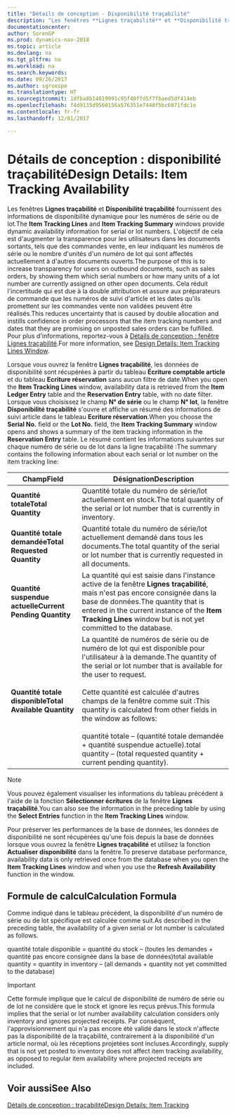 ```yaml
---
title: "Détails de conception - Disponibilité traçabilité"
description: "Les fenêtres **Lignes traçabilité** et **Disponibilité traçabilité** fournissent des informations de disponibilité dynamique pour les numéros de série ou de lot. L'objectif de cela est d'augmenter la transparence pour les utilisateurs dans les documents sortants, tels que des commandes vente, en leur indiquant les numéros de série ou le nombre d'unités d'un numéro de lot qui sont affectés actuellement à d'autres documents ouverts. Cela réduit l'incertitude qui est due à la double attribution et assure aux préparateurs de commande que les numéros de suivi d'article et les dates qu'ils promettent sur les commandes vente non validées peuvent être réalisés."
documentationcenter: 
author: SorenGP
ms.prod: dynamics-nav-2018
ms.topic: article
ms.devlang: na
ms.tgt_pltfrm: na
ms.workload: na
ms.search.keywords: 
ms.date: 09/26/2017
ms.author: sgroespe
ms.translationtype: HT
ms.sourcegitcommit: 1dfba8b14019991c95f40ffd5f7fbaed5df414eb
ms.openlocfilehash: f4d9135d9560156a576351e7440f5bc6071fdc1e
ms.contentlocale: fr-fr
ms.lasthandoff: 12/01/2017

---
```

# <a name="design-details-item-tracking-availability"></a><span data-ttu-id="589d5-105">Détails de conception : disponibilité traçabilité</span><span class="sxs-lookup"><span data-stu-id="589d5-105">Design Details: Item Tracking Availability</span></span>
<span data-ttu-id="589d5-106">Les fenêtres **Lignes traçabilité** et **Disponibilité traçabilité** fournissent des informations de disponibilité dynamique pour les numéros de série ou de lot.</span><span class="sxs-lookup"><span data-stu-id="589d5-106">The **Item Tracking Lines** and **Item Tracking Summary** windows provide dynamic availability information for serial or lot numbers.</span></span> <span data-ttu-id="589d5-107">L'objectif de cela est d'augmenter la transparence pour les utilisateurs dans les documents sortants, tels que des commandes vente, en leur indiquant les numéros de série ou le nombre d'unités d'un numéro de lot qui sont affectés actuellement à d'autres documents ouverts.</span><span class="sxs-lookup"><span data-stu-id="589d5-107">The purpose of this is to increase transparency for users on outbound documents, such as sales orders, by showing them which serial numbers or how many units of a lot number are currently assigned on other open documents.</span></span> <span data-ttu-id="589d5-108">Cela réduit l'incertitude qui est due à la double attribution et assure aux préparateurs de commande que les numéros de suivi d'article et les dates qu'ils promettent sur les commandes vente non validées peuvent être réalisés.</span><span class="sxs-lookup"><span data-stu-id="589d5-108">This reduces uncertainty that is caused by double allocation and instills confidence in order processors that the item tracking numbers and dates that they are promising on unposted sales orders can be fulfilled.</span></span> <span data-ttu-id="589d5-109">Pour plus d'informations, reportez\-vous à [Détails de conception : fenêtre Lignes traçabilité](design-details-item-tracking-lines-window.md).</span><span class="sxs-lookup"><span data-stu-id="589d5-109">For more information, see [Design Details: Item Tracking Lines Window](design-details-item-tracking-lines-window.md).</span></span>  

 <span data-ttu-id="589d5-110">Lorsque vous ouvrez la fenêtre **Lignes traçabilité**, les données de disponibilité sont récupérées à partir du tableau **Écriture comptable article** et du tableau **Ecriture réservation** sans aucun filtre de date.</span><span class="sxs-lookup"><span data-stu-id="589d5-110">When you open the **Item Tracking Lines** window, availability data is retrieved from the **Item Ledger Entry** table and the **Reservation Entry** table, with no date filter.</span></span> <span data-ttu-id="589d5-111">Lorsque vous choisissez le champ **N° de série** ou le champ **N° lot**, la fenêtre **Disponibilité traçabilité** s'ouvre et affiche un résumé des informations de suivi article dans le tableau **Ecriture réservation**.</span><span class="sxs-lookup"><span data-stu-id="589d5-111">When you choose the **Serial No.** field or the **Lot No.** field, the **Item Tracking Summary** window opens and shows a summary of the item tracking information in the **Reservation Entry** table.</span></span> <span data-ttu-id="589d5-112">Le résumé contient les informations suivantes sur chaque numéro de série ou de lot dans la ligne traçabilité :</span><span class="sxs-lookup"><span data-stu-id="589d5-112">The summary contains the following information about each serial or lot number on the item tracking line:</span></span>  

|<span data-ttu-id="589d5-113">Champ</span><span class="sxs-lookup"><span data-stu-id="589d5-113">Field</span></span>|<span data-ttu-id="589d5-114">Désignation</span><span class="sxs-lookup"><span data-stu-id="589d5-114">Description</span></span>|  
|---------------------------------|---------------------------------------|  
|<span data-ttu-id="589d5-115">**Quantité totale**</span><span class="sxs-lookup"><span data-stu-id="589d5-115">**Total Quantity**</span></span>|<span data-ttu-id="589d5-116">Quantité totale du numéro de série/lot actuellement en stock.</span><span class="sxs-lookup"><span data-stu-id="589d5-116">The total quantity of the serial or lot number that is currently in inventory.</span></span>|  
|<span data-ttu-id="589d5-117">**Quantité totale demandée**</span><span class="sxs-lookup"><span data-stu-id="589d5-117">**Total Requested Quantity**</span></span>|<span data-ttu-id="589d5-118">Quantité totale du numéro de série/lot actuellement demandé dans tous les documents.</span><span class="sxs-lookup"><span data-stu-id="589d5-118">The total quantity of the serial or lot number that is currently requested in all documents.</span></span>|  
|<span data-ttu-id="589d5-119">**Quantité suspendue actuelle**</span><span class="sxs-lookup"><span data-stu-id="589d5-119">**Current Pending Quantity**</span></span>|<span data-ttu-id="589d5-120">La quantité qui est saisie dans l'instance active de la fenêtre **Lignes traçabilité**, mais n'est pas encore consignée dans la base de données.</span><span class="sxs-lookup"><span data-stu-id="589d5-120">The quantity that is entered in the current instance of the **Item Tracking Lines** window but is not yet committed to the database.</span></span>|  
|<span data-ttu-id="589d5-121">**Quantité totale disponible**</span><span class="sxs-lookup"><span data-stu-id="589d5-121">**Total Available Quantity**</span></span>|<span data-ttu-id="589d5-122">La quantité de numéros de série ou de numéro de lot qui est disponible pour l'utilisateur à la demande.</span><span class="sxs-lookup"><span data-stu-id="589d5-122">The quantity of the serial or lot number that is available for the user to request.</span></span><br /><br /> <span data-ttu-id="589d5-123">Cette quantité est calculée d'autres champs de la fenêtre comme suit :</span><span class="sxs-lookup"><span data-stu-id="589d5-123">This quantity is calculated from other fields in the window as follows:</span></span><br /><br /> <span data-ttu-id="589d5-124">quantité totale – (quantité totale demandée + quantité suspendue actuelle).</span><span class="sxs-lookup"><span data-stu-id="589d5-124">total quantity – (total requested quantity + current pending quantity).</span></span>|  

> [!NOTE]  
>  <span data-ttu-id="589d5-125">Vous pouvez également visualiser les informations du tableau précédent à l'aide de la fonction **Sélectionner écritures** de la fenêtre **Lignes traçabilité**.</span><span class="sxs-lookup"><span data-stu-id="589d5-125">You can also see the information in the preceding table by using the **Select Entries** function in the **Item Tracking Lines** window.</span></span>  

 <span data-ttu-id="589d5-126">Pour préserver les performances de la base de données, les données de disponibilité ne sont récupérées qu'une fois depuis la base de données lorsque vous ouvrez la fenêtre **Lignes traçabilité** et utilisez la fonction **Actualiser disponibilité** dans la fenêtre.</span><span class="sxs-lookup"><span data-stu-id="589d5-126">To preserve database performance, availability data is only retrieved once from the database when you open the **Item Tracking Lines** window and when you use the **Refresh Availability** function in the window.</span></span>  

## <a name="calculation-formula"></a><span data-ttu-id="589d5-127">Formule de calcul</span><span class="sxs-lookup"><span data-stu-id="589d5-127">Calculation Formula</span></span>  
 <span data-ttu-id="589d5-128">Comme indiqué dans le tableau précédent, la disponibilité d'un numéro de série ou de lot spécifique est calculée comme suit.</span><span class="sxs-lookup"><span data-stu-id="589d5-128">As described in the preceding table, the availability of a given serial or lot number is calculated as follows.</span></span>  

 <span data-ttu-id="589d5-129">quantité totale disponible = quantité du stock – (toutes les demandes + quantité pas encore consignée dans la base de données)</span><span class="sxs-lookup"><span data-stu-id="589d5-129">total available quantity = quantity in inventory – (all demands + quantity not yet committed to the database)</span></span>  

> [!IMPORTANT]  
>  <span data-ttu-id="589d5-130">Cette formule implique que le calcul de disponibilité de numéro de série ou de lot ne considère que le stock et ignore les reçus prévus.</span><span class="sxs-lookup"><span data-stu-id="589d5-130">This formula implies that the serial or lot number availability calculation considers only inventory and ignores projected receipts.</span></span> <span data-ttu-id="589d5-131">Par conséquent, l'approvisionnement qui n'a pas encore été validé dans le stock n'affecte pas la disponibilité de la traçabilité, contrairement à la disponibilité d'un article normal, où les réceptions projetées sont incluses.</span><span class="sxs-lookup"><span data-stu-id="589d5-131">Accordingly, supply that is not yet posted to inventory does not affect item tracking availability, as opposed to regular item availability where projected receipts are included.</span></span>  

## <a name="see-also"></a><span data-ttu-id="589d5-132">Voir aussi</span><span class="sxs-lookup"><span data-stu-id="589d5-132">See Also</span></span>  
 [<span data-ttu-id="589d5-133">Détails de conception : traçabilité</span><span class="sxs-lookup"><span data-stu-id="589d5-133">Design Details: Item Tracking</span></span>](design-details-item-tracking.md)

